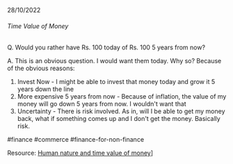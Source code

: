 28/10/2022

###### Time Value of Money

Q. Would you rather have Rs. 100 today of Rs. 100 5 years from now?

A. This is an obvious question. I would want them today. Why so?
Because of the obvious reasons:
1. Invest Now - I might be able to invest that money today and grow it 5 years down the line
2. More expensive 5 years from now - Because of inflation, the value of my money will go down 5 years from now. I wouldn't want that
3. Uncertainty - There is risk involved. As in, will I be able to get my money back, what if something comes up and I don't get the money. Basically risk.

#finance #commerce #finance-for-non-finance 

Resource: [ Human nature and time value of money](https://d3c33hcgiwev3.cloudfront.net/_a0c173095d078769d0e80bc6c1f67b88_Human-Nature-and-the-Time-Value-of-Money--.pdf?Expires=1667088000&Signature=S4HDDg3K3kjCOInKRcrQjswZUk4CHn4EuZwpMx3s442iq2cgseeeJ66fe2Ul9kP3Rolxi-hN9J7bC3IJRZhCPGOzDzNlosu2HSehAZFsDFTBcC6OKI5i5qQBp-bDgW5e8HFdEnPOpcfGMs0BCZiEabywk2AVX4dNF~O5ojAgIY4_&Key-Pair-Id=APKAJLTNE6QMUY6HBC5A)]
